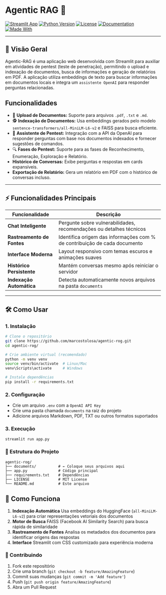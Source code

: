 # Agentic RAG 🚀

[![Streamlit App](https://img.shields.io/badge/Streamlit-1.32.0-brightgreen)](https://streamlit.io/) [![Python Version](https://img.shields.io/badge/Python-3.8%2B-blue)](https://www.python.org/) [![License](https://img.shields.io/badge/License-MIT-red)](LICENSE)
[![Documentation](https://img.shields.io/badge/Documentation-Yes-green)](#como-usar) [![Made With](https://img.shields.io/badge/Made%20with-❤-e03997)](https://github.com/)

---

## 📖 Visão Geral

Agentic-RAG é uma aplicação web desenvolvida com Streamlit para auxiliar em atividades de pentest (teste de penetração), permitindo o upload e indexação de documentos, busca de informações e geração de relatórios em PDF. A aplicação utiliza embeddings de texto para buscar informações em documentos locais e integra um `assistente OpenAI` para responder perguntas relacionadas.

## Funcionalidades
- 📄 **Upload de Documentos:** Suporte para arquivos `.pdf`, `.txt` e `.md`.
- 🕵️ **Indexação de Documentos:** Usa embeddings gerados pelo modelo `sentence-transformers/all-MiniLM-L6-v2` e FAISS para busca eficiente.
- 💬 **Assistente de Pentest:** Integração com a API da OpenAI para responder perguntas com base nos documentos indexados e fornecer sugestões de comandos.
- 🔍 **Fases do Pentest:** Suporte para as fases de Reconhecimento, Enumeração, Exploração e Relatório.
- **Histórico de Conversas:** Exibe perguntas e respostas em cards expansíveis.
- **Exportação de Relatório:** Gera um relatório em PDF com o histórico de conversas incluso.

---

## ⚡ Funcionalidades Principais

| Funcionalidade          | Descrição                                                                 |
|-------------------------|---------------------------------------------------------------------------|
| **Chat Inteligente**     | Pergunte sobre vulnerabilidades, recomendações ou detalhes técnicos      |
| **Rastreamento de Fontes** | Identifica origem das informações com % de contribuição de cada documento |
| **Interface Moderna**    | Layout responsivo com temas escuros e animações suaves                    |
| **Histórico Persistente** | Mantém conversas mesmo após reiniciar o servidor                         |
| **Indexação Automática** | Detecta automaticamente novos arquivos na pasta `documents`              |

---

## 🛠 Como Usar

### 1. Instalação
```bash
# Clone o repositório
git clone https://github.com/marcostolosa/agentic-rog.git
cd agentic-rog/

# Crie ambiente virtual (recomendado)
python -m venv venv
source venv/bin/activate  # Linux/Mac
venv\Scripts\activate     # Windows

# Instale dependências
pip install -r requirements.txt
```

### 2. Configuração
- Crie um arquivo `.env` com a `OpenAI API Key`
- Crie uma pasta chamada `documents` na raiz do projeto
- Adicione arquivos Markdown, PDF, TXT ou outros formatos suportados

### 3. Execução
```bash
streamlit run app.py
```

### 📂 Estrutura do Projeto

```
agentic-rog/
├── documents/          # ← Coloque seus arquivos aqui
├── app.py              # Código principal
├── requirements.txt    # Dependências
├── LICENSE             # MIT License
└── README.md           # Este arquivo
```

## 🤖 Como Funciona
1. **Indexação Automática**
Usa embeddings do HuggingFace (`all-MiniLM-L6-v2`) para criar representações vetoriais dos documentos
2. **Motor de Busca**
FAISS (Facebook AI Similarity Search) para busca rápida de similaridade
3. **Rastreamento de Fontes**
Analisa os metadados dos documentos para identificar origens das respostas
4. **Interface**
Streamlit com CSS customizado para experiência moderna


### 🤝 Contribuindo
1. Fork este repositório
2. Crie uma branch (`git checkout -b feature/AmazingFeature`)
3. Commit suas mudanças (`git commit -m 'Add feature'`)
4. Push (`git push origin feature/AmazingFeature`)
5. Abra um Pull Request
